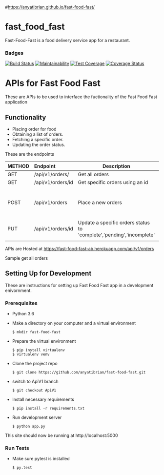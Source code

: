 #https://anyatibrian.github.io/fast-food-fast/
# fast_food_fast

Fast-Food-Fast is a food delivery service app for a restaurant.

### Badges
[![Build Status](https://travis-ci.com/anyatibrian/fast-food-fast.svg?branch=ApiV1)](https://travis-ci.com/anyatibrian/fast-food-fast)
[![Maintainability](https://api.codeclimate.com/v1/badges/bc4cef4996852a26c465/maintainability)](https://codeclimate.com/github/anyatibrian/fast-food-fast/maintainability)
[![Test Coverage](https://api.codeclimate.com/v1/badges/bc4cef4996852a26c465/test_coverage)](https://codeclimate.com/github/anyatibrian/fast-food-fast/test_coverage)
[![Coverage Status](https://coveralls.io/repos/github/anyatibrian/fast-food-fast/badge.svg?branch=ApiV1)](https://coveralls.io/github/anyatibrian/fast-food-fast?branch=ApiV1)

# APIs for Fast Food Fast

These are APIs to be used to interface the fuctionality of the Fast Food Fast application

## Functionality

- Placing order for food
- Obtaining a list of orders.
- Fetching a specific order.
- Updating the order status.

These are the endpoints

| METHOD | Endpoint          | Description                                                          | Body (json)                                                    |
| ------ | :---------------- | -------------------------------------------------------------------- | -------------------------------------------------------------- |
| GET    | /api/v1/orders/   | Get all orders                                                       |                                                                |
| GET    | /api/v1/orders/id | Get specific orders using an id                                      |                                                                |
| POST   | /api/v1/orders    | Place a new orders                                                   |username ,  deliveryType, food, location , pieces               |
| PUT    | /api/v1/orders/id | Update a specific orders status to 'complete','pending','incomplete' |orderStatus                                                             |
|                                 |                                                                 |

APIs are Hosted at https://fast-food-fast-ab.herokuapp.com/api/v1/orders

Sample get all orders

## Setting Up for Development

These are instructions for setting up Fast Food Fast app in a development enivornment.

### Prerequisites

- Python 3.6

- Make a directory on your computer and a virtual environment

  ```
  $ mkdir fast-food-fast
  ```

- Prepare the virtual environment

  ```
  $ pip install virtualenv
  $ virtualenv venv
  ```

- Clone the project repo

  ```
  $ git clone https://github.com/anyatibrian/fast-food-fast.git
  ```

* switch to ApiV1 branch

  ```
  $ git checkout ApiV1
  ```

* Install necessary requirements

  ```
  $ pip install -r requirements.txt
  ```

* Run development server
  ```
  $ python app.py
  ```

This site should now be running at http://localhost:5000

### Run Tests

- Make sure pytest is installed

  ```
  $ py.test
